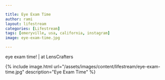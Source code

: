 ```yaml
---

title: Eye Exam Time
author: rami
layout: lifestream 
categories: [Lifestream]
tags: [emeryville, usa, california, instagram]
image: eye-exam-time.jpg

---
```


eye exam time! | at LensCrafters

{% include image.html url="/assets/images/content/lifestream/eye-exam-time.jpg" description="Eye Exam Time" %}
